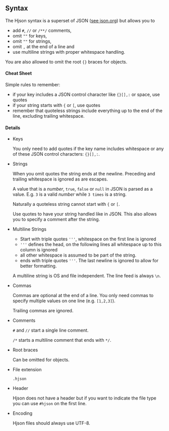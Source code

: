 
## Syntax

The Hjson syntax is a superset of JSON ([see json.org](http://json.org/)) but allows you to

- add `#`, `//` or `/**/` comments,
- omit `""` for keys,
- omit `""` for strings,
- omit `,` at the end of a line and
- use multiline strings with proper whitespace handling.

You are also allowed to omit the root `{}` braces for objects.

#### Cheat Sheet

Simple rules to remember:

- if your key includes a JSON control character like `{}[],:` or space, use quotes
- if your string starts with `{` or `[`, use quotes
- remember that quoteless strings include everything up to the end of the line, excluding trailing whitespace.

#### Details

- Keys

  You only need to add quotes if the key name includes whitespace or any of these JSON control characters: `{}[],:`.

- Strings

  When you omit quotes the string ends at the newline. Preceding and trailing whitespace is ignored as are escapes.

  A value that is a *number*, `true`, `false` or `null` in JSON is parsed as a value. E.g. `3` is a valid *number* while `3 times` is a string.

  Naturally a quoteless string cannot start with `{` or `[`.

  Use quotes to have your string handled like in JSON. This also allows you to specify a comment after the string.

- Multiline Strings

  - Start with triple quotes `'''`, whitespace on the first line is ignored
  - `'''` defines the head, on the following lines all whitespace up to this column is ignored
  - all other whitespace is assumed to be part of the string.
  - ends with triple quotes `'''`. The last newline is ignored to allow for better formatting.

  A multiline string is OS and file independent. The line feed is always `\n`.

- Commas

  Commas are optional at the end of a line. You only need commas to specify multiple values on one line (e.g. `[1,2,3]`).

  Trailing commas are ignored.

- Comments

  `#` and `//` start a single line comment.

  `/*` starts a multiline comment that ends with `*/`.

- Root braces

  Can be omitted for objects.

- File extension

  `.hjson`

- Header

  Hjson does not have a header but if you want to indicate the file type you can use `#hjson` on the first line.

- Encoding

  Hjson files should always use UTF-8.
